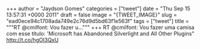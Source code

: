 
+++
author = "Jaydson Gomes"
categories = ["tweet"]
date = "Thu Sep 15 13:57:31 +0000 2011"
draft = false
image = "{TWEET_IMAGE}"
slug = "ead0ece94c1708ada749e2c76d9d5bd63f1e563f"
tags = ["tweet"]
title = """RT @cmilfont: Vou fazer u..."""
+++
RT @cmilfont: Vou fazer uma camisa com esse título: 'Microsoft has Abandoned Silverlight and All Other Plugins" http://t.co/hgOI3QxU

